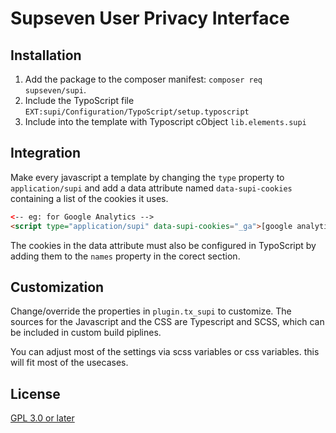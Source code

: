 # Supseven User Privacy Interface

## Installation

1. Add the package to the composer manifest: `composer req supseven/supi`.
2. Include the TypoScript file `EXT:supi/Configuration/TypoScript/setup.typoscript`
3. Include into the template with Typoscript cObject `lib.elements.supi`

## Integration

Make every javascript a template by changing the `type` property to `application/supi` and add a data attribute
named `data-supi-cookies` containing a list of the cookies it uses.

```html
<-- eg: for Google Analytics -->
<script type="application/supi" data-supi-cookies="_ga">[google analytics snippet]</script>
```

The cookies in the data attribute must also be configured in TypoScript by adding them to the `names` property
in the corect section.

## Customization

Change/override the properties in `plugin.tx_supi` to customize. The sources for the Javascript and the CSS
are Typescript and SCSS, which can be included in custom build piplines.

You can adjust most of the settings via scss variables or css variables. this will fit most of
the usecases.

## License

[GPL 3.0 or later](LICENSE)
